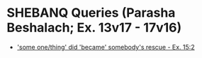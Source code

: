 # SHEBANQ Queries (Parasha Beshalach; Ex. 13v17 - 17v16)

* ['some one/thing' did 'became' somebody's rescue - Ex. 15:2](https://shebanq.ancient-data.org/hebrew/text?iid=5685)
